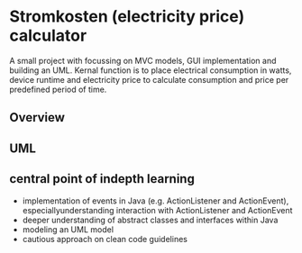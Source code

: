 
# Stromkosten (electricity price) calculator

A small project with focussing on MVC models, GUI implementation and building an UML.
Kernal function is to place electrical consumption in watts, device runtime and electricity price to calculate consumption and price per predefined period of time.

## Overview

## UML

## central point of indepth learning
- implementation of events in Java (e.g. ActionListener and ActionEvent), especiallyunderstanding interaction with ActionListener and ActionEvent
- deeper understanding of abstract classes and interfaces within Java
- modeling an UML model
- cautious approach on clean code guidelines

